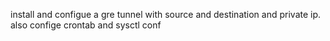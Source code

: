 install and configue a gre tunnel with source and destination and private ip. also confige crontab and sysctl conf
